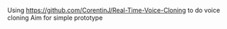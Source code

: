 Using https://github.com/CorentinJ/Real-Time-Voice-Cloning to do voice cloning
Aim for simple prototype